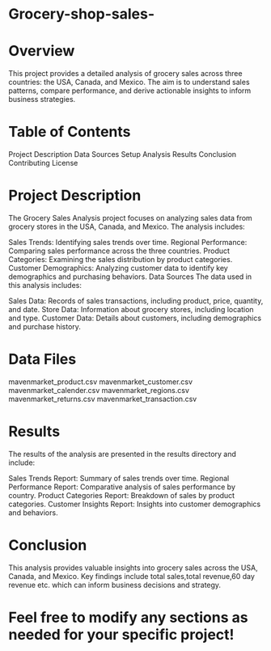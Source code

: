 # Grocery-shop-sales-


# Overview
This project provides a detailed analysis of grocery sales across three countries: the USA, Canada, and Mexico. The aim is to understand sales patterns, compare performance, and derive actionable insights to inform business strategies.

# Table of Contents
Project Description
Data Sources
Setup
Analysis
Results
Conclusion
Contributing
License

# Project Description
The Grocery Sales Analysis project focuses on analyzing sales data from grocery stores in the USA, Canada, and Mexico. The analysis includes:

Sales Trends: Identifying sales trends over time.
Regional Performance: Comparing sales performance across the three countries.
Product Categories: Examining the sales distribution by product categories.
Customer Demographics: Analyzing customer data to identify key demographics and purchasing behaviors.
Data Sources
The data used in this analysis includes:

Sales Data: Records of sales transactions, including product, price, quantity, and date.
Store Data: Information about grocery stores, including location and type.
Customer Data: Details about customers, including demographics and purchase history.
# Data Files
mavenmarket_product.csv
mavenmarket_customer.csv
mavenmarket_calender.csv
mavenmarket_regions.csv
mavenmarket_returns.csv
mavenmarket_transaction.csv

# Results
The results of the analysis are presented in the results directory and include:

Sales Trends Report: Summary of sales trends over time.
Regional Performance Report: Comparative analysis of sales performance by country.
Product Categories Report: Breakdown of sales by product categories.
Customer Insights Report: Insights into customer demographics and behaviors.
# Conclusion
This analysis provides valuable insights into grocery sales across the USA, Canada, and Mexico. Key findings include total sales,total revenue,60 day revenue etc. which can inform business decisions and strategy.

# Feel free to modify any sections as needed for your specific project!
